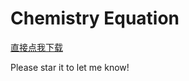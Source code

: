 # Chemistry Equation

[直接点我下载](https://github-production-release-asset-2e65be.s3.amazonaws.com/191134975/5b58ff00-8ba3-11e9-9d40-07773b854ba8?X-Amz-Algorithm=AWS4-HMAC-SHA256&X-Amz-Credential=AKIAIWNJYAX4CSVEH53A%2F20190610%2Fus-east-1%2Fs3%2Faws4_request&X-Amz-Date=20190610T091557Z&X-Amz-Expires=300&X-Amz-Signature=aefe593826b5caf9ea25fe1aa7892dc54c627c7319890fde18a8729b9a52abc1&X-Amz-SignedHeaders=host&actor_id=33177912&response-content-disposition=attachment%3B%20filename%3Darticle.pdf&response-content-type=application%2Foctet-stream)

Please star it to let me know!
